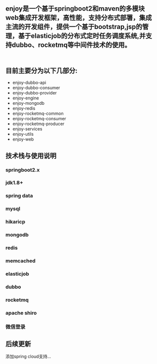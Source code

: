 ## enjoy是一个基于springboot2和maven的多模块web集成开发框架，高性能，支持分布式部署，集成主流的开发组件，提供一个基于bootstrap,jsp的管理，基于elasticjob的分布式定时任务调度系统,并支持dubbo、rocketmq等中间件技术的使用。<br/><br/>
## 目前主要分为以下几部分:<br/>
* enjoy-dubbo-api <br/>
* enjoy-dubbo-consumer <br/>
* enjoy-dubbo-provider <br/>
* enjoy-engine <br/>
* enjoy-mongodb <br/>
* enjoy-redis <br/>
* enjoy-rocketmq-common <br/>
* enjoy-rocketmq-consumer <br/>
* enjoy-rocketmq-producer <br/>
* enjoy-services <br/>
* enjoy-utils <br/>
* enjoy-web <br/>
## 技术栈与使用说明 <br/>
### springboot2.x <br/>
### jdk1.8+ <br/>
### spring data <br/>
### mysql <br/>
### hikaricp <br/>
### mongodb <br/>
### redis <br/>
### memcached <br/>
### elasticjob <br/>
### dubbo <br/>
### rocketmq <br/>
### apache shiro <br/>
### 微信登录 <br/>
## 后续更新 <br/>
添加spring cloud支持...
